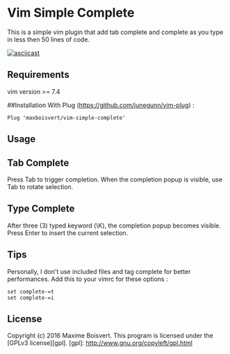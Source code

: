 # Vim Simple Complete
This is a simple vim plugin that add tab complete and complete as you type in less then 50 lines of code.

[![asciicast](https://asciinema.org/a/5y5ggl0pseprxopox06a2vt5s.png)](https://asciinema.org/a/5y5ggl0pseprxopox06a2vt5s)


## Requirements
vim version >= 7.4

##Installation
With Plug (https://github.com/junegunn/vim-plug) :
```
Plug 'maxboisvert/vim-simple-complete'
```

## Usage

## Tab Complete
Press Tab to trigger completion. When the completion popup is visible, use Tab to rotate selection.

## Type Complete
After three (3) typed keyword (\K), the completion popup becomes visible. Press Enter to insert the current selection.

## Tips
Personally, I don't use included files and tag complete for better performances. Add this to your vimrc for these options :
```
set complete-=t
set complete-=i
```

## License

Copyright (c) 2016 Maxime Boisvert.
This program is licensed under the [GPLv3 license][gpl].
[gpl]: http://www.gnu.org/copyleft/gpl.html
